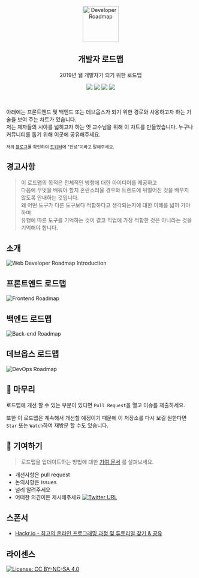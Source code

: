 <p align="center">
  <a href="http://github.com/kamranahmedse/developer-roadmap">
    <img src="https://i.imgur.com/Uid1O3A.png" alt="Developer Roadmap" width="96" height="96">
  </a>
  <h2 align="center">개발자 로드맵</h2>
  <p align="center">2019년 웹 개발자가 되기 위한 로드맵</p>
  <p align="center">
    <a href="https://github.com/kamranahmedse/developer-roadmap#-introduction"><img src="https://img.shields.io/badge/Roadmap-2019-yellowgreen.svg"/></a>
          <a href="https://github.com/kamranahmedse/developer-roadmap/releases"><img src="https://img.shields.io/badge/Roadmaps-Past-yellow.svg"/></a>
      <a href="https://twitter.com/home?status=Developer%20Roadmap%20by%20%40kamranahmedse%20http%3A//github.com/kamranahmedse/developer-roadmap"><img src="https://img.shields.io/badge/twitter-tweet-blue.svg"/></a>
<a href="https://twitter.com/kamranahmedse"><img src="https://img.shields.io/badge/feedback-@kamranahmedse-blue.svg" /></a>
  </p>
  <br>
</p>

아래에는 프론트엔드 및 백엔드 또는 데브옵스가 되기 위한 경로와 사용하고자 하는 기술을 보여 주는 차트가 있습니다.  
저는 제자들의 시야를 넓히고자 하는 옛 교수님을 위해 이 차트를 만들었습니다.
누구나 커뮤니티를 돕기 위해 이곳에 공유해주세요.

<sub>저의 [블로그](http://kamranahmed.info)를 확인하여 [트위터](https://twitter.com/kamranahmedse)에 "안녕"이라고 말해주세요.</sub>

## 경고사항
> 이 로드맵의 목적은 전체적인 방향에 대한 아이디어를 제공하고  
다음에 무엇을 배워야 할지 혼란스러울 경우와 트렌드에 뒤떨어진 것을 배우지 않도록 안내하는 것입니다.  
왜 어떤 도구가 다른 도구보다 적합하다고 생각되는지에 대한 이해를 넓혀 가야 하며  
유행에 따른 도구를 기억하는 것이 결코 직업에 가장 적합한 것은 아니라는 것을 기억해야 합니다.

## 소개

![Web Developer Roadmap Introduction](./images/intro.png)

## 프론트엔드 로드맵

![Frontend Roadmap](./images/frontend.png)

## 백엔드 로드맵

![Back-end Roadmap](./images/backend.png)

## 데브옵스 로드맵

![DevOps Roadmap](./images/devops.png)

## 🚦 마무리

로드맵에 개선 할 수 있는 부분이 있다면 `Pull Request`을 열고 이슈를 제출하세요.

또한 이 로드맵은 계속해서 개선할 예정이기 때문에 이 저장소를 다시 보길 원한다면 `Star` 또는 `Watch`하여 재방문 할 수도 있습니다.

## 🙌 기여하기

> 로드맵을 업데이트하는 방법에 대한 [기여 문서](./contributing.md) 를 살펴보세요.

- 개선사항은 pull request
- 논의사항은 issues
- 널리 알려주세요
- 어떠한 의견이든 제시해주세요 [![Twitter URL](https://img.shields.io/twitter/url/https/twitter.com/kamranahmedse.svg?style=social&label=Follow%20%40kamranahmedse)](https://twitter.com/kamranahmedse)

## 스폰서

- [Hackr.io - 최고의 온라인 프로그래밍 과정 및 튜토리얼 찾기 & 공유](https://hackr.io)

## 라이센스

[![License: CC BY-NC-SA 4.0](https://img.shields.io/badge/License-CC%20BY--NC--SA%204.0-lightgrey.svg)](https://creativecommons.org/licenses/by-nc-sa/4.0/)